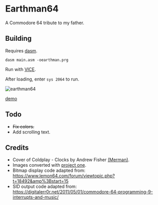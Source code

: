 # Earthman64

A Commodore 64 tribute to my father.

## Building
Requires [dasm](https://dasm-assembler.github.io/).
```
dasm main.asm -oearthman.prg
```
Run with [VICE](https://vice-emu.sourceforge.io/).

After loading, enter `sys 2064` to run.

![earthman64](https://user-images.githubusercontent.com/6041429/234164742-8972da2d-43bb-41c8-9559-1041ca3be1a8.GIF)

[demo](https://youtu.be/Xy29E8mnZm4)

## Todo
* ~~Fix colors.~~
* Add scrolling text.

## Credits
* Cover of Coldplay - Clocks by Andrew Fisher [(Merman)](https://deepsid.chordian.net/?file=/MUSICIANS/M/Merman/Clocks.sid).
* Images converted with [project one](http://p1.untergrund.net/).
* Bitmap display code adapted from: https://www.lemon64.com/forum/viewtopic.php?t=18492&amp%3Bstart=15
* SID output code adapted from: https://digitalerr0r.net/2011/05/01/commodore-64-programming-9-interrupts-and-music/


